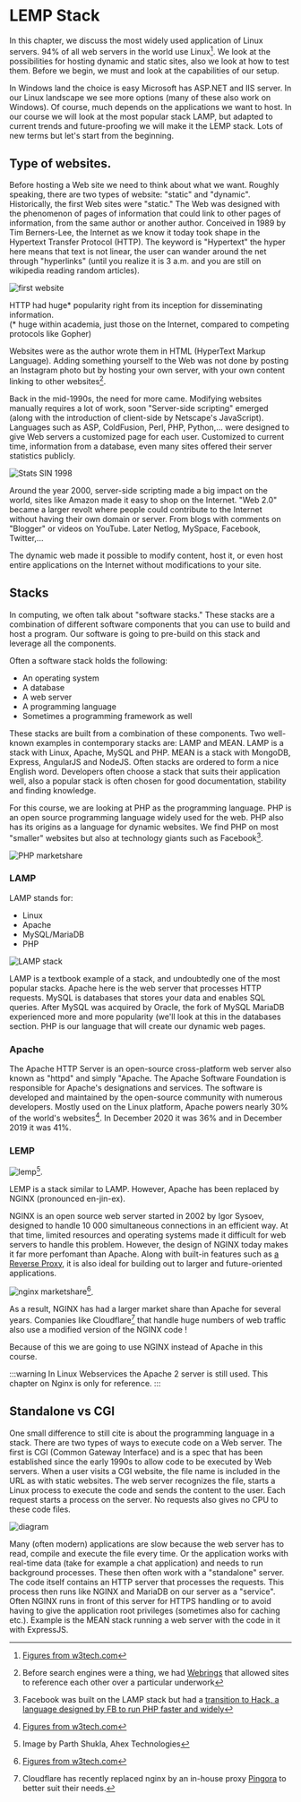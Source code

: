 # LEMP Stack

In this chapter, we discuss the most widely used application of Linux servers. 94% of all web servers in the world use Linux[^stats]. We look at the possibilities for hosting dynamic and static sites, also we look at how to test them. Before we begin, we must and look at the capabilities of our setup.

In Windows land the choice is easy Microsoft has ASP.NET and IIS server. In our Linux landscape we see more options (many of these also work on Windows). Of course, much depends on the applications we want to host. In our course we will look at the most popular stack LAMP, but adapted to current trends and future-proofing we will make it the LEMP stack. Lots of new terms but let's start from the beginning.

## Type of websites.

Before hosting a Web site we need to think about what we want. Roughly speaking, there are two types of website: "static" and "dynamic".
Historically, the first Web sites were "static." The Web was designed with the phenomenon of pages of information that could link to other pages of information, from the same author or another author. Conceived in 1989 by Tim Berners-Lee, the Internet as we know it today took shape in the Hypertext Transfer Protocol (HTTP). The keyword is "Hypertext" the hyper here means that text is not linear, the user can wander around the net through "hyperlinks" (until you realize it is 3 a.m. and you are still on wikipedia reading random articles).

![first website](./cern.png)

HTTP had huge* popularity right from its inception for disseminating information.  
(* huge within academia, just those on the Internet, compared to competing protocols like Gopher)

Websites were as the author wrote them in HTML (HyperText Markup Language). Adding something yourself to the Web was not done by posting an Instagram photo but by hosting your own server, with your own content linking to other websites[^webring].

Back in the mid-1990s, the need for more came. Modifying websites manually requires a lot of work, soon "Server-side scripting" emerged (along with the introduction of client-side by Netscape's JavaScript). Languages such as ASP, ColdFusion, Perl, PHP, Python,... were designed to give Web servers a customized page for each user. Customized to current time, information from a database, even many sites offered their server statistics publicly.

![Stats SIN 1998](./sin98.png)

Around the year 2000, server-side scripting made a big impact on the world, sites like Amazon made it easy to shop on the Internet. "Web 2.0" became a larger revolt where people could contribute to the Internet without having their own domain or server. From blogs with comments on "Blogger" or videos on YouTube. Later Netlog, MySpace, Facebook, Twitter,...

The dynamic web made it possible to modify content, host it, or even host entire applications on the Internet without modifications to your site.

## Stacks

In computing, we often talk about "software stacks." These stacks are a combination of different software components that you can use to build and host a program. Our software is going to pre-build on this stack and leverage all the components.

Often a software stack holds the following:

- An operating system
- A database
- A web server
- A programming language
- Sometimes a programming framework as well

These stacks are built from a combination of these components.
Two well-known examples in contemporary stacks are: LAMP and MEAN. LAMP is a stack with Linux, Apache, MySQL and PHP. MEAN is a stack with MongoDB, Express, AngularJS and NodeJS. Often stacks are ordered to form a nice English word.
Developers often choose a stack that suits their application well, also a popular stack is often chosen for good documentation, stability and finding knowledge.

For this course, we are looking at PHP as the programming language. PHP is an open source programming language widely used for the web. PHP also has its origins as a language for dynamic websites. We find PHP on most "smaller" websites but also at technology giants such as Facebook[^hack].

![PHP marketshare](./pl-php.png)

### LAMP

LAMP stands for:

- Linux
- Apache
- MySQL/MariaDB
- PHP

![LAMP stack](./lamp.jpg)

LAMP is a textbook example of a stack, and undoubtedly one of the most popular stacks.
Apache here is the web server that processes HTTP requests. MySQL is databases that stores your data and enables SQL queries. After MySQL was acquired by Oracle, the fork of MySQL MariaDB experienced more and more popularity (we'll look at this in the databases section. PHP is our language that will create our dynamic web pages.

### Apache

The Apache HTTP Server is an open-source cross-platform web server also known as "httpd" and simply "Apache.
The Apache Software Foundation is responsible for Apache's designations and services. The software is developed and maintained by the open-source community with numerous developers. Mostly used on the Linux platform, Apache powers nearly 30% of the world's websites[^stats]. In December 2020 it was 36% and in December 2019 it was 41%.

### LEMP

![lemp](./lemp.png)[^lempimagesource].

LEMP is a stack similar to LAMP. However, Apache has been replaced by NGINX (pronounced en-jin-ex).

NGINX is an open source web server started in 2002 by Igor Sysoev, designed to handle 10 000 simultaneous connections in an efficient way. At that time, limited resources and operating systems made it difficult for web servers to handle this problem. However, the design of NGINX today makes it far more perfomant than Apache. Along with built-in features such as [a Reverse Proxy](https://devops.maartje.dev/tools/loadbalancing/), it is also ideal for building out to larger and future-oriented applications.

![nginx marketshare](./nginx-stats.png)[^stats].

As a result, NGINX has had a larger market share than Apache for several years. Companies like Cloudflare[^pingora] that handle huge numbers of web traffic also use a modified version of the NGINX code !

Because of this we are going to use NGINX instead of Apache in this course.

:::warning
In Linux Webservices the Apache 2 server is still used. This chapter on Nginx is only for reference.
:::

## Standalone vs CGI

One small difference to still cite is about the programming language in a stack. There are two types of ways to execute code on a Web server. The first is CGI (Common Gateway Interface) and is a spec that has been established since the early 1990s to allow code to be executed by Web servers. When a user visits a CGI website, the file name is included in the URL as with static websites. The web server recognizes the file, starts a Linux process to execute the code and sends the content to the user. Each request starts a process on the server. No requests also gives no CPU to these code files.

![diagram](./cgi.png)

Many (often modern) applications are slow because the web server has to read, compile and execute the file every time. Or the application works with real-time data (take for example a chat application) and needs to run background processes. These then often work with a "standalone" server. The code itself contains an HTTP server that processes the requests. This process then runs like NGINX and MariaDB on our server as a "service". Often NGINX runs in front of this server for HTTPS handling or to avoid having to give the application root privileges (sometimes also for caching etc.).
Example is the MEAN stack running a web server with the code in it with ExpressJS.

[^stats]: [Figures from w3tech.com](https://w3techs.com/technologies/overview/web_server)
[^webring]: Before search engines were a thing, we had [Webrings](https://en.wikipedia.org/wiki/Webring) that allowed sites to reference each other over a particular underwork
[^hack]: Facebook was built on the LAMP stack but had a [transition to Hack, a language designed by FB to run PHP faster and widely](https://www.cuelogic.com/blog/how-facebook-is-not-using-php-by-still-using-php)
[^lempimagesource]: Image by Parth Shukla, Ahex Technologies
[^pingora]: Cloudflare has recently replaced nginx by an in-house proxy [Pingora](https://blog.cloudflare.com/how-we-built-pingora-the-proxy-that-connects-cloudflare-to-the-internet/) to better suit their needs.
